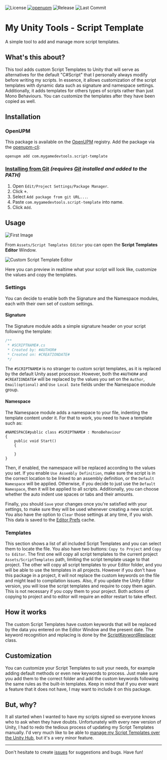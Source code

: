 ![License](https://img.shields.io/github/license/mygamedevtools/script-template)
[![openupm](https://img.shields.io/npm/v/com.mygamedevtools.script-template?label=openupm&registry_uri=https://package.openupm.com)](https://openupm.com/packages/com.mygamedevtools.script-template/)
![Release](https://img.shields.io/github/v/release/mygamedevtools/script-template?sort=semver)
![Last Commit](https://img.shields.io/github/last-commit/mygamedevtools/script-template)

My Unity Tools - Script Template
===

A simple tool to add and manage more script templates.

What's this about?
---

This tool adds custom Script Templates to Unity that will serve as alternatives for the default \"C#Script\" that I personally always modify before writing my scripts. In essence, it allows customization of the script templates with dynamic data such as signature and namespace settings. Additionally, it adds templates for others types of scripts rather than just Mono Behaviours. You can customize the templates after they have been copied as well.

Installation
---

### OpenUPM

This package is available on the [OpenUPM](https://openupm.com/packages/com.mygamedevtools.script-template) registry. Add the package via the [openupm-cli](https://github.com/openupm/openupm-cli):

```
openupm add com.mygamedevtools.script-template
```

### [Installing from Git](https://docs.unity3d.com/Manual/upm-ui-giturl.html) _(requires [Git](https://git-scm.com/) installed and added to the PATH)_

1. Open `Edit/Project Settings/Package Manager`.
2. Click <kbd>+</kbd>.
3. Select `Add package from git URL...`.
4. Paste `com.mygamedevtools.script-template` into name.
5. Click `Add`.

Usage
---

![First Image](https://user-images.githubusercontent.com/9505905/111533338-6dd37580-8745-11eb-968d-37102b4b5e5c.png)

From `Assets/Script Templates Editor` you can open the **Script Templates Editor** Window.

![Custom Script Template Editor](https://user-images.githubusercontent.com/9505905/193695307-3b607ab4-9c31-4dab-b96b-176ac57589c2.png)

Here you can preview in realtime what your script will look like, customize the values and copy the templates. 

### Settings

You can decide to enable both the Signature and the Namespace modules, each with their own set of custom settings.

#### Signature

The Signature module adds a simple signature header on your script following the template:

```cs
/**
 * #SCRIPTNAME#.cs
 * Created by: #AUTHOR#
 * Created on: #CREATIONDATE#
 */
```

The `#SCRIPTNAME#` is no stranger to custom script templates, as it is replaced by the default Unity asset processor.
However, both the `#AUTHOR#` and `#CREATIONDATE#` will be replaced by the values you set on the `Author`, `Email(optional)` and `Use Local Date` fields under the Namespace module group.

#### Namespace

The Namespace module adds a namespace to your file, indenting the template content under it.
For that to work, you need to have a template such as:

```
#NAMESPACE#public class #SCRIPTNAME# : MonoBehaviour
{
    public void Start()
    {

    }
}
```

Then, if enabled, the namespace will be replaced according to the values you set.
If you enable `Use Assembly Definition`, make sure the script is in the correct location to be linked to an assembly definition, or the `Default Namespace` will be applied.
Otherwise, if you decide to just use the `Default Namespace`, then it will be applied to all scripts.
Additionally, you can choose whether the auto indent use spaces or tabs and their amounts.

Finally, you should `Save` your changes once you're satisfied with your settings, to make sure they will be used whenever creating a new script.
You also have the option to `Clear` those settings at any time, if you wish.
This data is saved to the [Editor Prefs](https://docs.unity3d.com/ScriptReference/EditorPrefs.html) cache.

### Templates

This section shows a list of all included Script Templates and you can select them to locate the file.
You also have two buttons: `Copy to Project` and `Copy to Editor`.
The first one will copy all script templates to the current project `Assets/ScriptTemplates` path, limiting the script template usage to that project.
The other will copy all script templates to your Editor folder, and you will be able to use the templates
in all projects.
However if you don't have this package in a project, it will not replace the custom keywords on the file and might lead to compilation issues.
Also, if you update the Unity Editor version, you will lose the script templates and require to copy them again. This is not necessary if you copy them to your project.
Both actions of copying to project and to editor will require an editor restart to take effect.

How it works
---

The custom Script Templates have custom keywords that will be replaced by the data you entered on the Editor Window and the present date.
The keyword recognition and replacing is done by the [ScriptKeywordReplacer](Assets/CustomScriptTemplate/Editor/ScriptKeywordReplacer.cs) class.

Customization
---

You can customize your Script Templates to suit your needs, for example adding default methods or even new keywords to process.
Just make sure you add them to the correct folder and add the custom keywords following the same rules as the built-in templates.
Keep in mind that if you ever want a feature that it does not have, I may want to include it on this package.

But, why?
---

It all started when I wanted to have my scripts signed so everyone knows who to ask when they have doubts.
Unfortunately with every new version of Unity, I had to redo the tedious process of updating my Script Templates manually.
I'd very much like to be able to [manage my Script Templates over the Unity Hub](https://forum.unity.com/threads/feature-request-manage-script-templates.532962/), but it's a very minor feature.

---

Don't hesitate to create [issues](https://github.com/mygamedevtools/script-template/issues) for suggestions and bugs. Have fun!
